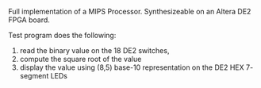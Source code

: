 Full implementation of a MIPS Processor.  Synthesizeable on an Altera DE2 FPGA board.

Test program does the following:
1. read the binary value on the 18 DE2 switches,
2. compute the square root of the value
3. display the value using (8,5) base-10 representation on the DE2 HEX 7-
segment LEDs

